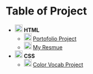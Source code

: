 # Table of Project

- <img src="https://cdn-icons-png.flaticon.com/128/1051/1051277.png" width="20"> **HTML**
  - <img src="https://cdn-icons-png.flaticon.com/128/12486/12486773.png" width="20"> [Portofolio Project](./Multi-Page%20Web/4.3%20HTML%20Porfolio%20Project/)
  - <img src="https://cdn-icons-png.flaticon.com/128/9119/9119108.png" width="20"> [My Resmue](./Multi-Page%20Web/Capstone-Project/)
- <img src="https://cdn-icons-png.flaticon.com/128/732/732190.png" width="20"> **CSS**
  - <img src="https://cdn-icons-png.flaticon.com/128/3285/3285819.png" width="20"> [Color Vocab Project](./CSS/5.4%20Color%20Vocab%20Project/)
